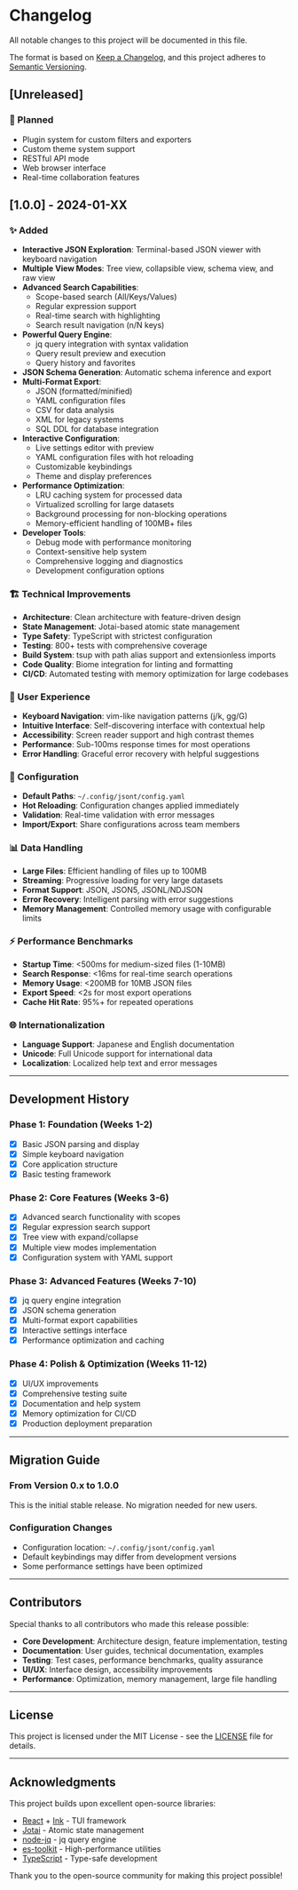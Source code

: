 # Changelog

All notable changes to this project will be documented in this file.

The format is based on [Keep a Changelog](https://keepachangelog.com/en/1.0.0/),
and this project adheres to [Semantic Versioning](https://semver.org/spec/v2.0.0.html).

## [Unreleased]

### 🔄 Planned
- Plugin system for custom filters and exporters
- Custom theme system support
- RESTful API mode
- Web browser interface
- Real-time collaboration features

## [1.0.0] - 2024-01-XX

### ✨ Added
- **Interactive JSON Exploration**: Terminal-based JSON viewer with keyboard navigation
- **Multiple View Modes**: Tree view, collapsible view, schema view, and raw view
- **Advanced Search Capabilities**:
  - Scope-based search (All/Keys/Values)
  - Regular expression support
  - Real-time search with highlighting
  - Search result navigation (n/N keys)
- **Powerful Query Engine**:
  - jq query integration with syntax validation
  - Query result preview and execution
  - Query history and favorites
- **JSON Schema Generation**: Automatic schema inference and export
- **Multi-Format Export**:
  - JSON (formatted/minified)
  - YAML configuration files
  - CSV for data analysis
  - XML for legacy systems
  - SQL DDL for database integration
- **Interactive Configuration**:
  - Live settings editor with preview
  - YAML configuration files with hot reloading
  - Customizable keybindings
  - Theme and display preferences
- **Performance Optimization**:
  - LRU caching system for processed data
  - Virtualized scrolling for large datasets
  - Background processing for non-blocking operations
  - Memory-efficient handling of 100MB+ files
- **Developer Tools**:
  - Debug mode with performance monitoring
  - Context-sensitive help system
  - Comprehensive logging and diagnostics
  - Development configuration options

### 🏗️ Technical Improvements
- **Architecture**: Clean architecture with feature-driven design
- **State Management**: Jotai-based atomic state management
- **Type Safety**: TypeScript with strictest configuration
- **Testing**: 800+ tests with comprehensive coverage
- **Build System**: tsup with path alias support and extensionless imports
- **Code Quality**: Biome integration for linting and formatting
- **CI/CD**: Automated testing with memory optimization for large codebases

### 🎨 User Experience
- **Keyboard Navigation**: vim-like navigation patterns (j/k, gg/G)
- **Intuitive Interface**: Self-discovering interface with contextual help
- **Accessibility**: Screen reader support and high contrast themes
- **Performance**: Sub-100ms response times for most operations
- **Error Handling**: Graceful error recovery with helpful suggestions

### 🔧 Configuration
- **Default Paths**: `~/.config/jsont/config.yaml`
- **Hot Reloading**: Configuration changes applied immediately
- **Validation**: Real-time validation with error messages
- **Import/Export**: Share configurations across team members

### 📊 Data Handling
- **Large Files**: Efficient handling of files up to 100MB
- **Streaming**: Progressive loading for very large datasets  
- **Format Support**: JSON, JSON5, JSONL/NDJSON
- **Error Recovery**: Intelligent parsing with error suggestions
- **Memory Management**: Controlled memory usage with configurable limits

### ⚡ Performance Benchmarks
- **Startup Time**: <500ms for medium-sized files (1-10MB)
- **Search Response**: <16ms for real-time search operations
- **Memory Usage**: <200MB for 10MB JSON files
- **Export Speed**: <2s for most export operations
- **Cache Hit Rate**: 95%+ for repeated operations

### 🌐 Internationalization
- **Language Support**: Japanese and English documentation
- **Unicode**: Full Unicode support for international data
- **Localization**: Localized help text and error messages

---

## Development History

### Phase 1: Foundation (Weeks 1-2)
- [x] Basic JSON parsing and display
- [x] Simple keyboard navigation
- [x] Core application structure
- [x] Basic testing framework

### Phase 2: Core Features (Weeks 3-6)
- [x] Advanced search functionality with scopes
- [x] Regular expression search support
- [x] Tree view with expand/collapse
- [x] Multiple view modes implementation
- [x] Configuration system with YAML support

### Phase 3: Advanced Features (Weeks 7-10)
- [x] jq query engine integration
- [x] JSON schema generation
- [x] Multi-format export capabilities
- [x] Interactive settings interface
- [x] Performance optimization and caching

### Phase 4: Polish & Optimization (Weeks 11-12)
- [x] UI/UX improvements
- [x] Comprehensive testing suite
- [x] Documentation and help system
- [x] Memory optimization for CI/CD
- [x] Production deployment preparation

---

## Migration Guide

### From Version 0.x to 1.0.0
This is the initial stable release. No migration needed for new users.

### Configuration Changes
- Configuration location: `~/.config/jsont/config.yaml`
- Default keybindings may differ from development versions
- Some performance settings have been optimized

---

## Contributors

Special thanks to all contributors who made this release possible:

- **Core Development**: Architecture design, feature implementation, testing
- **Documentation**: User guides, technical documentation, examples
- **Testing**: Test cases, performance benchmarks, quality assurance
- **UI/UX**: Interface design, accessibility improvements
- **Performance**: Optimization, memory management, large file handling

---

## License

This project is licensed under the MIT License - see the [LICENSE](LICENSE) file for details.

---

## Acknowledgments

This project builds upon excellent open-source libraries:
- [React](https://react.dev/) + [Ink](https://github.com/vadimdemedes/ink) - TUI framework
- [Jotai](https://jotai.org/) - Atomic state management  
- [node-jq](https://github.com/sanack/node-jq) - jq query engine
- [es-toolkit](https://github.com/toss/es-toolkit) - High-performance utilities
- [TypeScript](https://www.typescriptlang.org/) - Type-safe development

Thank you to the open-source community for making this project possible!